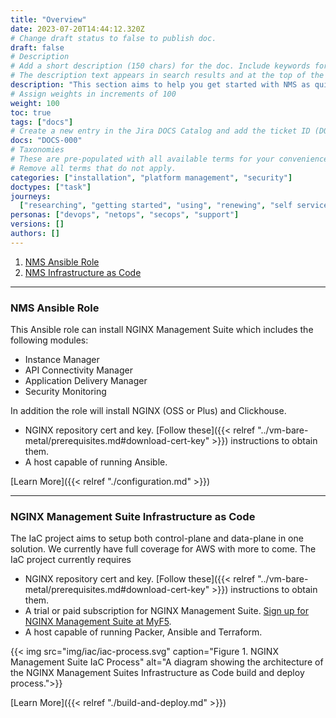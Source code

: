 ```yaml
---
title: "Overview"
date: 2023-07-20T14:44:12.320Z
# Change draft status to false to publish doc.
draft: false
# Description
# Add a short description (150 chars) for the doc. Include keywords for SEO.
# The description text appears in search results and at the top of the doc.
description: "This section aims to help you get started with NMS as quickly as possible. We have created two open source repositories to help the installation process of Bare Metal/Virtual machines."
# Assign weights in increments of 100
weight: 100
toc: true
tags: ["docs"]
# Create a new entry in the Jira DOCS Catalog and add the ticket ID (DOCS-<number>) below
docs: "DOCS-000"
# Taxonomies
# These are pre-populated with all available terms for your convenience.
# Remove all terms that do not apply.
categories: ["installation", "platform management", "security"]
doctypes: ["task"]
journeys:
  ["researching", "getting started", "using", "renewing", "self service"]
personas: ["devops", "netops", "secops", "support"]
versions: []
authors: []
---
```


1. [NMS Ansible Role](https://github.com/nginxinc/ansible-role-nginx-management-suite)
2. [NMS Infrastructure as Code](https://github.com/nginxinc/nginx-management-suite-iac)

---

### NMS Ansible Role

This Ansible role can install NGINX Management Suite which includes the following modules:

- Instance Manager
- API Connectivity Manager
- Application Delivery Manager
- Security Monitoring

In addition the role will install NGINX (OSS or Plus) and Clickhouse.

- NGINX repository cert and key. [Follow these]({{< relref "../vm-bare-metal/prerequisites.md#download-cert-key" >}}) instructions to obtain them.
- A host capable of running Ansible.

[Learn More]({{< relref "./configuration.md" >}})

---

### NGINX Management Suite Infrastructure as Code

The IaC project aims to setup both control-plane and data-plane in one solution. We currently have full coverage for AWS with more to come. The IaC project currently requires

- NGINX repository cert and key. [Follow these]({{< relref "../vm-bare-metal/prerequisites.md#download-cert-key" >}}) instructions to obtain them.
- A trial or paid subscription for NGINX Management Suite. [Sign up for NGINX Management Suite at MyF5](https://account.f5.com/myf5).
- A host capable of running Packer, Ansible and Terraform.

{{< img src="img/iac/iac-process.svg" caption="Figure 1. NGINX Management Suite IaC Process" alt="A diagram showing the architecture of the NGINX Management Suites Infrastructure as Code build and deploy process.">}}

[Learn More]({{< relref "./build-and-deploy.md" >}})

